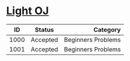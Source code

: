 [Light OJ](http://lightoj.com)
==============================

|ID   | Status   | Category |
|--   |:--------:| --------:|
|1000 | Accepted | Beginners Problems|
|1001 | Accepted | Beginners Problems|

